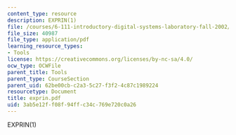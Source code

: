 ```yaml
---
content_type: resource
description: EXPRIN(1)
file: /courses/6-111-introductory-digital-systems-laboratory-fall-2002/3ab5e12ff08f94ffc34c769e720c0a26_exprin.pdf
file_size: 40987
file_type: application/pdf
learning_resource_types:
- Tools
license: https://creativecommons.org/licenses/by-nc-sa/4.0/
ocw_type: OCWFile
parent_title: Tools
parent_type: CourseSection
parent_uid: 62be00cb-c2a3-5c27-f3f2-4c87c1989224
resourcetype: Document
title: exprin.pdf
uid: 3ab5e12f-f08f-94ff-c34c-769e720c0a26
---
```

EXPRIN(1)